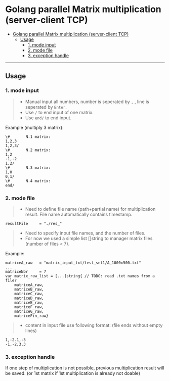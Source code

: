 # Golang parallel Matrix multiplication (server-client TCP)
- [Golang parallel Matrix multiplication (server-client TCP)](#golang-parallel-matrix-multiplication-server-client-tcp)
	- [Usage](#usage)
		- [1. mode input](#1-mode-input)
		- [2. mode file](#2-mode-file)
		- [3. exception handle](#3-exception-handle)
---
## Usage
### 1. mode input
> * Manual input all numbers, number is seperated by `,` , line is seperated by `Enter`. 
> * Use `/` to end input of one matrix.
> * Use `end/` to end input.
> 
Example (multiply 3 matrix):
```
\#       N.1 matrix:
1,2,3
1,2,3/
\#       N.2 matrix:
1,2
-1,-2
1,2/
\#       N.3 matrix:
1,0
0,1/
\#       N.4 matrix:
end/
```
### 2. mode file
> * Need to define file name (path+partial name) for multiplication result. File name automatically contains timestamp.
```
resultFile     = "./res_"
```
> * Need to specify input file names, and the number of files.
> * For now we used a simple list []string to manager matrix files (number of files < 7).

Example:
```
matriceA_raw   = "matrix_input_txt/test_set1/A_1000x500.txt"
...
matriceNbr     = 7 
var matrix_raw_list = [...]string{ // TODO: read .txt names from a file?
	matriceA_raw,
	matriceB_raw,
	matriceC_raw,
	matriceD_raw,
	matriceE_raw,
	matriceF_raw,
	matriceG_raw,
	matriceFin_raw}
```
> * content in input file use following format: (file ends without empty lines)
> 
```
1,-2.1,-3
-1,-2,3.3
``` 
### 3. exception handle
If one step of multiplication is not possible, previous multiplication result will be saved. (or 1st matrix if 1st multiplication is already not doable)
